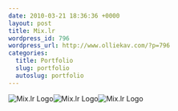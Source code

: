 ```yaml
--- 
date: 2010-03-21 18:36:36 +0000
layout: post
title: Mix.lr
wordpress_id: 796
wordpress_url: http://www.olliekav.com/?p=796
categories: 
  title: Portfolio
  slug: portfolio
  autoslug: portfolio
---
```

![Mix.lr Logo](http://www.olliekav.com/wp-content/uploads/mixlr-logo.jpg "mixlr-logo")![Mix.lr Logo](http://www.olliekav.com/wp-content/uploads/mixlr-one.jpg "mixlr-logo")![Mix.lr Logo](http://www.olliekav.com/wp-content/uploads/mixlr-two.jpg "mixlr-logo")
